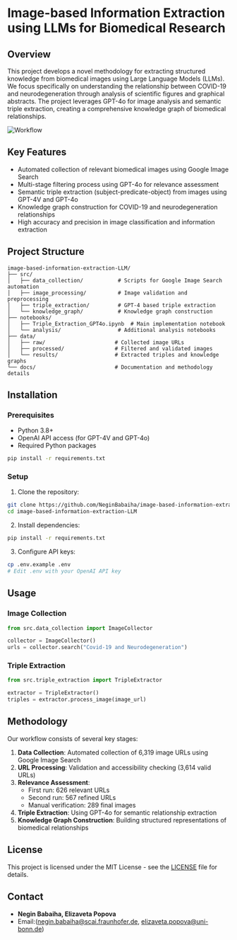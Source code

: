# Image-based Information Extraction using LLMs for Biomedical Research

## Overview
This project develops a novel methodology for extracting structured knowledge from biomedical images using Large Language Models (LLMs). We focus specifically on understanding the relationship between COVID-19 and neurodegeneration through analysis of scientific figures and graphical abstracts. The project leverages GPT-4o for image analysis and semantic triple extraction, creating a comprehensive knowledge graph of biomedical relationships.

![Workflow](workflow.svg)

## Key Features
- Automated collection of relevant biomedical images using Google Image Search
- Multi-stage filtering process using GPT-4o for relevance assessment
- Semantic triple extraction (subject-predicate-object) from images using GPT-4V and GPT-4o
- Knowledge graph construction for COVID-19 and neurodegeneration relationships
- High accuracy and precision in image classification and information extraction

## Project Structure
```
image-based-information-extraction-LLM/
├── src/
│   ├── data_collection/           # Scripts for Google Image Search automation
│   ├── image_processing/          # Image validation and preprocessing
│   ├── triple_extraction/         # GPT-4 based triple extraction
│   └── knowledge_graph/           # Knowledge graph construction
├── notebooks/
│   ├── Triple_Extraction_GPT4o.ipynb  # Main implementation notebook
│   └── analysis/                  # Additional analysis notebooks
├── data/
│   ├── raw/                      # Collected image URLs
│   ├── processed/                # Filtered and validated images
│   └── results/                  # Extracted triples and knowledge graphs
└── docs/                         # Documentation and methodology details
```

## Installation

### Prerequisites
- Python 3.8+
- OpenAI API access (for GPT-4V and GPT-4o)
- Required Python packages

```bash
pip install -r requirements.txt
```

### Setup
1. Clone the repository:
```bash
git clone https://github.com/NeginBabaiha/image-based-information-extraction-LLM.git
cd image-based-information-extraction-LLM
```

2. Install dependencies:
```bash
pip install -r requirements.txt
```

3. Configure API keys:
```bash
cp .env.example .env
# Edit .env with your OpenAI API key
```

## Usage

### Image Collection
```python
from src.data_collection import ImageCollector

collector = ImageCollector()
urls = collector.search("Covid-19 and Neurodegeneration")
```

### Triple Extraction
```python
from src.triple_extraction import TripleExtractor

extractor = TripleExtractor()
triples = extractor.process_image(image_url)
```

## Methodology

Our workflow consists of several key stages:

1. **Data Collection**: Automated collection of 6,319 image URLs using Google Image Search
2. **URL Processing**: Validation and accessibility checking (3,614 valid URLs)
3. **Relevance Assessment**: 
   - First run: 626 relevant URLs
   - Second run: 567 refined URLs
   - Manual verification: 289 final images
4. **Triple Extraction**: Using GPT-4o for semantic relationship extraction
5. **Knowledge Graph Construction**: Building structured representations of biomedical relationships


## License

This project is licensed under the MIT License - see the [LICENSE](LICENSE) file for details.

## Contact

- **Negin Babaiha, Elizaveta Popova**
- Email:(negin.babaiha@scai.fraunhofer.de, elizaveta.popova@uni-bonn.de)


